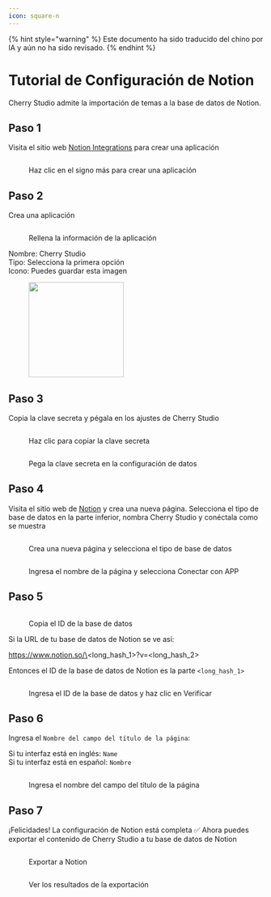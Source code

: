 ```yaml
---
icon: square-n
---
```


{% hint style="warning" %}
Este documento ha sido traducido del chino por IA y aún no ha sido revisado.
{% endhint %}

# Tutorial de Configuración de Notion

Cherry Studio admite la importación de temas a la base de datos de Notion.

## Paso 1

Visita el sitio web [Notion Integrations](https://www.notion.so/profile/integrations) para crear una aplicación

<figure><img src="../.gitbook/assets/notion/创建应用.png" alt=""><figcaption><p>Haz clic en el signo más para crear una aplicación</p></figcaption></figure>

## Paso 2

Crea una aplicación

<figure><img src="../.gitbook/assets/notion/填写应用信息.png" alt=""><figcaption><p>Rellena la información de la aplicación</p></figcaption></figure>

Nombre: Cherry Studio  
Tipo: Selecciona la primera opción  
Icono: Puedes guardar esta imagen  

<figure><img src="../.gitbook/assets/notion/Cherry-Studio-Logo.png" alt="" width="188"><figcaption></figcaption></figure>

## Paso 3

Copia la clave secreta y pégala en los ajustes de Cherry Studio

<figure><img src="../.gitbook/assets/notion/复制密钥.png" alt=""><figcaption><p>Haz clic para copiar la clave secreta</p></figcaption></figure>

<figure><img src="../.gitbook/assets/notion/填写密钥.png" alt=""><figcaption><p>Pega la clave secreta en la configuración de datos</p></figcaption></figure>

## Paso 4

Visita el sitio web de [Notion](https://www.notion.so/) y crea una nueva página. Selecciona el tipo de base de datos en la parte inferior, nombra Cherry Studio y conéctala como se muestra

<figure><img src="../.gitbook/assets/notion/创建页面.png" alt=""><figcaption><p>Crea una nueva página y selecciona el tipo de base de datos</p></figcaption></figure>

<figure><img src="../.gitbook/assets/notion/连接APP.png" alt=""><figcaption><p>Ingresa el nombre de la página y selecciona Conectar con APP</p></figcaption></figure>

## Paso 5

<figure><img src="../.gitbook/assets/notion/复制数据库ID.png" alt=""><figcaption><p>Copia el ID de la base de datos</p></figcaption></figure>

Si la URL de tu base de datos de Notion se ve así:

https://www.notion.so/\<long\_hash\_1>?v=\<long\_hash\_2>

Entonces el ID de la base de datos de Notion es la parte `<long_hash_1>`

<figure><img src="../.gitbook/assets/notion/填写数据库ID.png" alt=""><figcaption><p>Ingresa el ID de la base de datos y haz clic en Verificar</p></figcaption></figure>

## Paso 6

Ingresa el `Nombre del campo del título de la página`:

Si tu interfaz está en inglés: `Name`  
Si tu interfaz está en español: `Nombre`  

<figure><img src="../.gitbook/assets/notion/填写页面标题字段名.png" alt=""><figcaption><p>Ingresa el nombre del campo del título de la página</p></figcaption></figure>

## Paso 7

¡Felicidades! La configuración de Notion está completa ✅ Ahora puedes exportar el contenido de Cherry Studio a tu base de datos de Notion

<figure><img src="../.gitbook/assets/notion/导出.png" alt=""><figcaption><p>Exportar a Notion</p></figcaption></figure>

<figure><img src="../.gitbook/assets/notion/查看结果.png" alt=""><figcaption><p>Ver los resultados de la exportación</p></figcaption></figure>